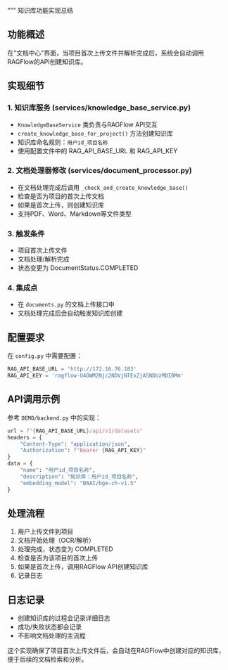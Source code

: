 """
知识库功能实现总结

## 功能概述
在"文档中心"界面，当项目首次上传文件并解析完成后，系统会自动调用RAGFlow的API创建知识库。

## 实现细节

### 1. 知识库服务 (services/knowledge_base_service.py)
- `KnowledgeBaseService` 类负责与RAGFlow API交互
- `create_knowledge_base_for_project()` 方法创建知识库
- 知识库命名规则：`用户id_项目名称`
- 使用配置文件中的 RAG_API_BASE_URL 和 RAG_API_KEY

### 2. 文档处理器修改 (services/document_processor.py)
- 在文档处理完成后调用 `_check_and_create_knowledge_base()`
- 检查是否为项目的首次上传文档
- 如果是首次上传，则创建知识库
- 支持PDF、Word、Markdown等文件类型

### 3. 触发条件
- 项目首次上传文件
- 文档处理/解析完成
- 状态变更为 DocumentStatus.COMPLETED

### 4. 集成点
- 在 `documents.py` 的文档上传接口中
- 文档处理完成后会自动触发知识库创建

## 配置要求
在 `config.py` 中需要配置：
```python
RAG_API_BASE_URL = 'http://172.16.76.183'
RAG_API_KEY = 'ragflow-U4OWM2Njc2NDVjNTExZjA5NDUzMDI0Mm'
```

## API调用示例
参考 `DEMO/backend.py` 中的实现：
```python
url = f"{RAG_API_BASE_URL}/api/v1/datasets"
headers = {
    "Content-Type": "application/json", 
    "Authorization": f"Bearer {RAG_API_KEY}"
}
data = {
    "name": "用户id_项目名称",
    "description": "知识库：用户id_项目名称",
    "embedding_model": "BAAI/bge-zh-v1.5"
}
```

## 处理流程
1. 用户上传文件到项目
2. 文档开始处理（OCR/解析）
3. 处理完成，状态变为 COMPLETED
4. 检查是否为该项目的首次上传
5. 如果是首次上传，调用RAGFlow API创建知识库
6. 记录日志

## 日志记录
- 创建知识库的过程会记录详细日志
- 成功/失败状态都会记录
- 不影响文档处理的主流程

这个实现确保了项目首次上传文件后，会自动在RAGFlow中创建对应的知识库，便于后续的文档检索和分析。

